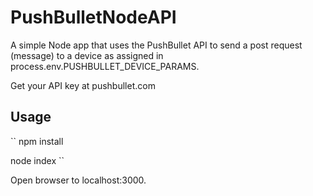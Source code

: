 # PushBulletNodeAPI

A simple Node app that uses the PushBullet API to send a post request (message) to a device as assigned in process.env.PUSHBULLET_DEVICE_PARAMS.

Get your API key at pushbullet.com

## Usage

``
npm install

node index
``

Open browser to localhost:3000.
